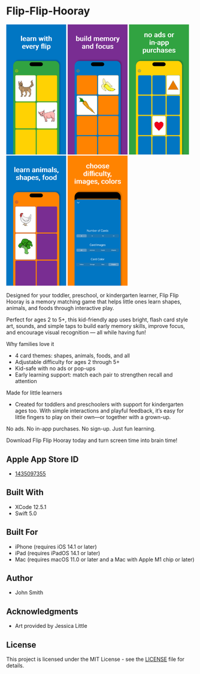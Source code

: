 # Flip-Flip-Hooray

<img src="https://github.com/JohnSmithCoder1/Flip-Flip-Hooray/blob/main/Screenshots/screenshot_1.png" width="160"> <img 
src="https://github.com/JohnSmithCoder1/Flip-Flip-Hooray/blob/main/Screenshots/screenshot_2.png" width="160"> 
<img src="https://github.com/JohnSmithCoder1/Flip-Flip-Hooray/blob/main/Screenshots/screenshot_3.png" width="160"> 
<img src="https://github.com/JohnSmithCoder1/Flip-Flip-Hooray/blob/main/Screenshots/screenshot_4.png" width="160">
<img src="https://github.com/JohnSmithCoder1/Flip-Flip-Hooray/blob/main/Screenshots/screenshot_5.png" width="160">

Designed for your toddler, preschool, or kindergarten learner, Flip Flip Hooray is a memory matching game that helps little ones learn shapes, animals, and foods through interactive play.

Perfect for ages 2 to 5+, this kid-friendly app uses bright, flash card style art, sounds, and simple taps to build early memory skills, improve focus, and encourage visual recognition — all while having fun!

Why families love it
* 4 card themes: shapes, animals, foods, and all
* Adjustable difficulty for ages 2 through 5+
* Kid-safe with no ads or pop-ups
* Early learning support: match each pair to strengthen recall and attention

Made for little learners
* Created for toddlers and preschoolers with support for kindergarten ages too. With simple interactions and playful feedback, it’s easy for little fingers to play on their own—or together with a grown-up.

No ads. No in-app purchases. No sign-up. Just fun learning.

Download Flip Flip Hooray today and turn screen time into brain time!

## Apple App Store ID

* [1435097355](https://apps.apple.com/us/app/toddle-time/id1435097355)

## Built With

* XCode 12.5.1
* Swift 5.0

## Built For

* iPhone (requires iOS 14.1 or later)
* iPad (requires iPadOS 14.1 or later)
* Mac (requires macOS 11.0 or later and a Mac with Apple M1 chip or later)

## Author

* John Smith

## Acknowledgments

* Art provided by Jessica Little

## License

This project is licensed under the MIT License - see the [LICENSE](LICENSE) file for details.
